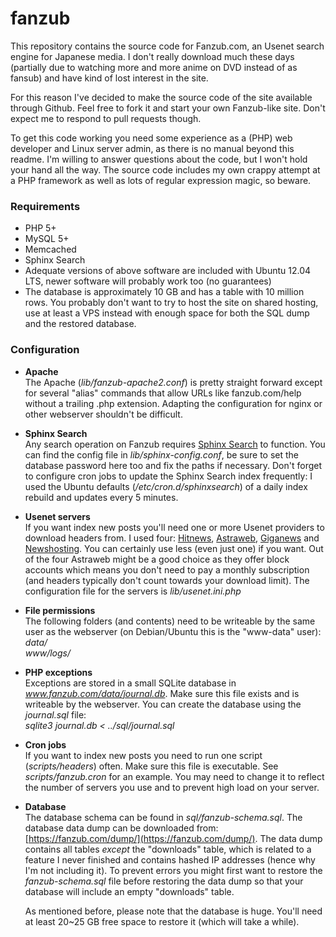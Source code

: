 fanzub
======

This repository contains the source code for Fanzub.com, an Usenet search engine for Japanese media. I don't really download much these days (partially due to watching more and more anime on DVD instead of as fansub) and have kind of lost interest in the site.

For this reason I've decided to make the source code of the site available through Github. Feel free to fork it and start your own Fanzub-like site. Don't expect me to respond to pull requests though.

To get this code working you need some experience as a (PHP) web developer and Linux server admin, as there is no manual beyond this readme. I'm willing to answer questions about the code, but I won't hold your hand all the way. The source code includes my own crappy attempt at a PHP framework as well as lots of regular expression magic, so beware.

### Requirements
* PHP 5+
* MySQL 5+
* Memcached
* Sphinx Search
* Adequate versions of above software are included with Ubuntu 12.04 LTS, newer software will probably work too (no guarantees)
* The database is approximately 10 GB and has a table with 10 million rows. You probably don't want to try to host the site on shared hosting, use at least a VPS instead with enough space for both the SQL dump and the restored database.

### Configuration
* **Apache**  
  The Apache (*lib/fanzub-apache2.conf*) is pretty straight forward except for several "alias" commands that allow URLs like fanzub.com/help without a trailing .php extension. Adapting the configuration for nginx or other webserver shouldn't be difficult.
  
* **Sphinx Search**  
  Any search operation on Fanzub requires [Sphinx Search](http://sphinxsearch.com/) to function. You can find the config file in *lib/sphinx-config.conf*, be sure to set the database password here too and fix the paths if necessary. Don't forget to configure cron jobs to update the Sphinx Search index frequently: I used the Ubuntu defaults (*/etc/cron.d/sphinxsearch*) of a daily index rebuild and updates every 5 minutes.
  
* **Usenet servers**  
  If you want index new posts you'll need one or more Usenet providers to download headers from. I used four: [Hitnews](http://www.hitnews.com/), [Astraweb](http://www.news.astraweb.com/), [Giganews](http://www.giganews.com/) and [Newshosting](http://www.newshosting.com/). You can certainly use less (even just one) if you want. Out of the four Astraweb might be a good choice as they offer block accounts which means you don't need to pay a monthly subscription (and headers typically don't count towards your download limit). The configuration file for the servers is *lib/usenet.ini.php*
  
* **File permissions**  
  The following folders (and contents) need to be writeable by the same user as the webserver (on Debian/Ubuntu this is the "www-data" user):  
  *data/*  
  *www/logs/*  
  
* **PHP exceptions**   
  Exceptions are stored in a small SQLite database in *www.fanzub.com/data/journal.db*. Make sure this file exists and is writeable by the webserver. You can create the database using the *journal.sql* file:   
  *sqlite3 journal.db < ../sql/journal.sql*
  
* **Cron jobs**   
  If you want to index new posts you need to run one script (*scripts/headers*) often. Make sure this file is executable. See *scripts/fanzub.cron* for an example. You may need to change it to reflect the number of servers you use and to prevent high load on your server.
  
* **Database**  
  The database schema can be found in *sql/fanzub-schema.sql*. The database data dump can be downloaded from: [https://fanzub.com/dump/](https://fanzub.com/dump/). The data dump contains all tables *except* the "downloads" table, which is related to a feature I never finished and contains hashed IP addresses (hence why I'm not including it). To prevent errors you might first want to restore the *fanzub-schema.sql* file before restoring the data dump so that your database will include an empty "downloads" table.
  
  As mentioned before, please note that the database is huge. You'll need at least 20~25 GB free space to restore it (which will take a while).
